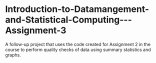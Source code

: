 # Introduction-to-Datamangement-and-Statistical-Computing---Assignment-3
A follow-up project that uses the code created for Assignment 2 in the course to perform quality checks of data using summary statistics and graphs.
